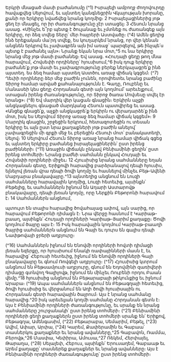 
Երկրի մնացած մասի բաժանումը
(^1) Իսրայելի ամբողջ ժողովուրդը հավաքվեց Սելովում, եւ այնտեղ կանգնեցրին Վկայության խորանը, քանի որ երկիրը
նվաճվեց նրանց կողմից։ 2 Իսրայելացիներից յոթ ցեղ էր մնացել, որ իր ժառանգությունը չէր ստացել։ 3 Հեսուն նրանց
ասաց. «Մինչեւ ե՞րբ պետք է ծուլանաք եւ չմտնեք ու ժառանգեք այն երկիրը, որ ձեզ տվեց Տերը՝ մեր հայրերի Աստվածը։
(^4) Ամեն ցեղից ինձ երեքական մա՛րդ տվեք, ես կուղարկեմ նրանց, որ վեր կենան անցնեն երկրով եւ չափագրեն այն իմ
առաջ՝ պարզելով, թե ինչպե՛ս պետք է բաժանել այն»։ Նրանք եկան նրա մոտ,^5 ու նա երկիրը նրանց մեջ յոթ մասի
բաժանեց։ Եվ ասաց. «Հուդայի ցեղը թող մնա հարավում, Հովսեփի որդիները՝ հյուսիսում,^6 իսկ դուք երկիրը բաժանե՛ք
յոթ մասի եւ չափագրությունը բերեք ներկայացրե՛ք ինձ այստեղ. ես ձեզ համար այստեղ Աստծու առաջ վիճակ կգցեմ։
(^7) Ղեւիի որդիները ձեր մեջ բաժին չունեն, որովհետեւ նրանց բաժինը Տիրոջ համար արված քահանայությունն է. Գադը,
Ռուբենը եւ Մանասեի կես ցեղը Հորդանան գետի այն կողմում՝ արեւելքում, ստացան իրենց ժառանգությունը, որ Տիրոջ
ծառա Մովսեսը տվել էր նրանց»։
(^8) Եվ մարդիկ վեր կացան գնացին։ Երկիրն աչքի անցկացնելու գնացած մարդկանց Հեսուն պատվիրեց եւ ասաց.
«Անցեք գնացե՛ք, աչքի անցկացրե՛ք երկիրն ու վերադարձե՛ք ինձ մոտ, իսկ ես Սելովում Տիրոջ առաջ ձեզ համար վիճակ
կգցեմ»։ 9 Մարդիկ գնացին, շրջեցին երկրում, հետազոտեցին ու տեսան երկիրը եւ այն ըստ նրա քաղաքների յոթ բաժին
անելով՝ չափագրեցին մի գրքի մեջ եւ բերեցին Հեսուի մոտ՝ բանակատեղի, Սելով։ 10 Սելովում Հեսուն Տիրոջ առաջ նրանց
համար վիճակ գցեց եւ այնտեղ երկիրը բաժանեց իսրայելացիներին՝ ըստ իրենց բաժինների։
(^11) Առաջին վիճակն ընկավ Բենիամինի ցեղին՝ ըստ իրենց տոհմերի։ Նրանց բաժնի սահմանն ընկավ Հուդայի եւ
Հովսեփի որդիների միջեւ։ 12 Հյուսիսից նրանց սահմանները եղան Հորդանան գետը, Երիքովի հարավից բարձրանալով
դեպի հյուսիս, ելնելով լեռան վրա դեպի ծովի կողմը եւ հասնելով մինչեւ Բեթ-Ավենի Մաբդարա բնակավայրը.^13 այնտեղից
անցնում են Լուզի սահմանները հարավային կողմից, Լուզի հետեւից, այսինքն՝ Բեթելից, եւ սահմաններն իջնում են
Ադարի Աստարովթ բնակավայրը, դեպի լեռան կողմը, որը Ներքին Բեթորոնի հարավում է։ 14 Սահմաններն անցնում,


պտույտ են տալիս հարավից ծովահայաց ափով, այն սարից, որ հարավում Բեթորոնի դիմացն է։ Նրա վերջը հասնում է
Կարիաթ-բաաղ, այսինքն՝ Հուդայի որդիների Կարիաթ-Յարիմ քաղաքը։ Ծովի կողմում ծայրը այս է։ 15 Իսկ հարավային
կողմում Կարիաթ-բաաղի ծայրից սահմաններն անցնում են Գայի եւ դուրս են գալիս դեպի Նափթովայի ջրերի աղբյուրը։

(^16) Սահմաններն իջնում են Ենովմի որդիների հովտի դիմացի լեռան եզերքը, որ հյուսիսում Ենակի ռափայինների մասն
է, եւ հարավից՝ Հեբուսի հետեւից, իջնում են Ենովմի որդիների Գայի բնակավայրը եւ գնում Ռովգելի աղբյուրը։
(^17) Հյուսիսից կտրում անցնում են Բեթսամյուսի աղբյուրը, գնում են Եդովմինի զառիվերի դիմացը գտնվող Գալիլովթ,
իջնում են մինչեւ Ռուբենի որդու Բաան վեմը.^18 հյուսիսից անցնում են Բեթարաբայի թիկունքից եւ իջնում Արաբա։
(^19) Ապա սահմաններն անցնում են Բեթագղայի հետեւից, ծովի հյուսիսից եւ վերջանում են Աղի ծովի հյուսիսային ու
Հորդանան գետի հարավային ծայրում։ Այս է նրանց սահմանը հարավից.^20 իսկ արեւելյան կողմի սահմանը Հորդանան
գետն է։ Այս է Բենիամինի որդիների ժառանգությունը, եւ սրանք են նրանց սահմանները շուրջանակի՝ ըստ իրենց
տոհմերի։
(^21) Բենիամինի որդիների ցեղի քաղաքներն ըստ իրենց տոհմերի սրանք են՝ Երիքով, Բեթագղա, Ամենգասիմ,
(^22) Բեթարաբա, Սեմարիմ, Բեթել, (^23) Ավիմ, Ափար, Արփա, (^24) Կարեմ, Քափերամին եւ Գաբաա՝ տասներկու քաղաքներ եւ
նրանց ավանները,^25 Գաբավոն, Ռամմա, Բերովթ,^26 Մասփա, Կեփիրա, Ամուսա,^27 Ռեկեմ, Հերփայել, Թարաղա,
(^28) Սելալեփ, Հեբուս, այսինքն՝ Երուսաղեմ, Գաբաաթ եւ Արեմ քաղաքը՝ տասներեք քաղաքներ եւ նրանց ավանները։ Այս է
Բենիամինի որդիների ժառանգությունը՝ ըստ իրենց տոհմերի։
